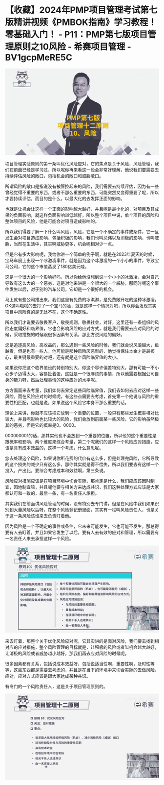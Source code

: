 # 【收藏】2024年PMP项目管理考试第七版精讲视频《PMBOK指南》学习教程！零基础入门！ - P11：PMP第七版项目管理原则之10风险 - 希赛项目管理 - BV1gcpMeRE5C

![](img/f9129ad812015d8440d9adfea5bf64dc_0.png)

项目管理实验原则的第十条叫优化风险应对，它的焦点是关于风险，风险管理，我们在前面已经是学习过，所以呢你再来看这一段会非常好理解，他说我们要需要去持续评估风险的敞口，包括机会的敞口和威胁敞口。

所谓风险的敞口是指说没有被管控起来的风险，我们需要去持续评估，因为有一些曾经觉得不重要的东西，或者不那么重要的东西，可能突然又变得重要了呢，所以才要持续评估，而目的是什么，以最大化的去发挥正面的影响。

也就是让机会让这样一个正面的影响越大越好，并且呢是最小化的，对项目及其成果的负面影响，就这样负面影响越低越好，所以整个项目中说，单个项目的风险和整体项目的风险，他是可能会对项目造成影响的。

所以我们得要了解一下什么叫风险，风险，它是一个不确定的事件或条件，它一旦发生会对项目造成影响，包括积极的影响，我们也叫忌讳以及消极的影响，也叫威胁，当然在生活中，其实啊威胁更多，机会呢相对少一点。

但是它有多大影响呢，我给你讲一个简单的例子啊，就是在2023年夏天的时候，宝马车展上出现一个冰激凌事件，就是因为这个冰激凌的一个小小的事件，导致宝马公司，它的这个市值蒸发了180亿美元哇。

这是一个很大的一个影响好吗，所以你给他没想到说一个小小的冰激凌，会对自己导致有这么大的一个恶劣，这是对他来讲是一个很大的一个威胁，那同时呢这个事件发生以后，对于别的汽车公司，它却是一个很好的机会。

马上就有些公司推出来，我们这里有免费的冰淇淋，是免费敞开吃的这种冰激凌，OK这叫啪啪的去打了一个宝马的脸，就是这样一个情况对吧，所以你会发现其实项目中风险真的是无处不在，这个不确定性。

所以我们才说要去敬畏客户，敬畏规则，敬畏社会，对好，这里还有一条组织的风险态度偏好和临界值，它也会影响风险的应对方式，就是我们需要去应对风险的时候，采取措施的时候跟很多因素有关系，那比方说风险的偏好。

您是追逐高风险，高收益的，那么遇到一些风险的时候，我们就会说风浪越大，鱼越贵，但是也有一些人，他可能是那种风险厌恶型的，他觉得保住本金才是最核心，最关键最重要的对吧，还有就是这个风险临界值的大小。

如果说你把这个临界值设的特别特别大，你这个容许偏差特别大，那有可能一不小心步子迈得太大，容易扯着蛋，这就是一个很麻烦的事情，所以他需要根据公司自身的能力呀，然后处理事情的这种应对的水平呢。

方方面面来去考量，我们如何去界定这些风险临界值，我们去如何去应对这样一些风险，而在风险应对的时候呢，有这些点需要去考虑，首先第一个他说与风险的重要性相匹配，也就是说，如果说这个风险它本身不那么重要的话。

理论上来讲，你就不应该把它放到一个重要的位置，一般只有那些发生概率相对比较大，并且呢影响也比较大的风险，我们会放到前面某一些风险，它的影响虽然极其的恶劣，但是它的概率是0。0000。

000000001的话，那其实他也不会放到一个重要的位置，所以他的这个重要性是跟概率和影响，两个维度来综合考量，第二个呢我们的这样一个风险应对措施，应该是具有成本效益的，这样一个考虑，什么意思呢。

您去处理这个风险，如果说你所花费的代价有这么多，但是处理完风险，它所导致的这个损失的减少只有这么多，那你其实就是得不偿失，所以我们要去有这样一个投入，产出比，要综合考虑成本和效益啊，第三条说。

风险应对措施应该是在项目环境中切合实际，那肯定是什么，我们应应该因时制宜，因地制宜嘛，并且呢他要与相关方来达成共识，我们这种处理方式应该是大家都认可和一致的，最后一条，有一名责任人承担。

其实我们在前面讲风险管理的时候，没有特别去专门讲，但是在风险中我们如果识别到大量风险以后呀，在整个风险登记册里面，其实有一栏叫风险责任人，也是关于这一条风险该谁来去负责盯着他。

因为风险是一个不确定的事件或条件，它未来可能发生，它也可能不发生，那总得要有人去盯着，并且如果它发生了以后，要有人去有效的应对和管理，所以需要有一名责任人来去承担这样一个风险。



![](img/f9129ad812015d8440d9adfea5bf64dc_2.png)

来去盯着，那整个关于优化风险应对呢，它其实讲的是面对风险，我们要去找到相对应的应对措施，整个风险管理的目标就是，让积极的风险或者叫机会越大越好，让消极的风险或者威胁越小越好，那我们再去应对风险的时候呢。

很多因素都有关系，包括说成本效益呀，包括说适当性啊，重要性啊，及时性等等，这些东西都是需要去考虑的，并且是在当下的环境中来切合实际的去做风险，应对，应对方式应该是跟大家达成某种共识。

有专门的一个风险责任人，这是关于项目管理原则的。

![](img/f9129ad812015d8440d9adfea5bf64dc_4.png)